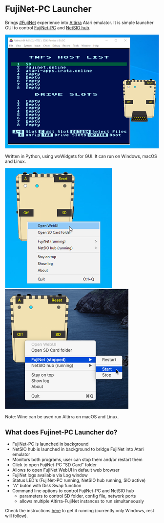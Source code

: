 # FujiNet-PC Launcher

Brings [#FujiNet](https://fujinet.online/) experience into [Altirra](https://virtualdub.org/altirra.html) Atari emulator. It is simple launcher GUI to control [FujiNet-PC](https://github.com/FujiNetWIFI/fujinet-pc) and [NetSIO hub](https://github.com/FujiNetWIFI/fujinet-emulator-bridge). 

![Launcher](launcher.png)

Written in Python, using wxWidgets for GUI. It can run on Windows, macOS and Linux.



![Launcher on Windows](img/launcher-windows.png)
![Launcher on macOS](img/launcher-macos.png)

Note: Wine can be used run Altirra on macOS and Linux.
## What does Fujinet-PC Launcher do?
- FujiNet-PC is launched in background
- NetSIO hub is launched in background to bridge FujiNet into Atari emulator
- Monitors both programs, user can stop them and/or restart them
- Click to open FujiNet-PC "SD Card" folder
- Allows to open FujiNet WebUI in default web browser
- FujiNet logs available via Log window
- Status LED's (FujiNet-PC running, NetSIO hub running, SIO active)
- "A" buton with Disk Swap function
- Command line options to control FujiNet-PC and NetSIO hub
  * parameters to control SD folder, config file, network ports
  * allows multiple Altirra-FujiNet instances to run simultaneously

Check the instructions [here](Install.md) to get it running (currently only Windows, rest will follow).
